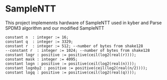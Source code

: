 # SampleNTT
This project implemennts hardware of SampleNTT used in kyber and Parse SPDM3 algorithm and our modified SampleNTT

```
constant n  : integer := 16;
constant q  : integer := 3329;
constant r  : integer := 512; --number of bytes from shake128
--constant r  : integer := 1024; --number of bytes from shake128
constant logr : positive := positive(ceil(log2(real(r))));
constant mask : integer := 4095; 
constant logn : positive := positive(ceil(log2(real(n))));
constant lognby2 : positive := positive(ceil(log2(real(n/2))));
constant logq : positive := positive(ceil(log2(real(q))));

```

